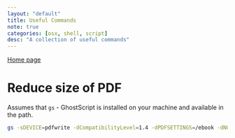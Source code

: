 ```yaml
---
layout: "default"
title: Useful Commands
note: true
categories: [osx, shell, script]
desc: "A collection of useful commands"
---
```


[Home page](/)

# Reduce size of PDF

Assumes that `gs` - GhostScript is installed on your machine and available in the path.

```bash
gs -sDEVICE=pdfwrite -dCompatibilityLevel=1.4 -dPDFSETTINGS=/ebook -dNOPAUSE -dQUIET -dBATCH -sOutputFile=small.pdf original.pdf
```
